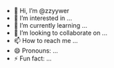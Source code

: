 - 👋 Hi, I’m @zzyywer
- 👀 I’m interested in ...
- 🌱 I’m currently learning ...
- 💞️ I’m looking to collaborate on ...
- 📫 How to reach me ...
- 😄 Pronouns: ...
- ⚡ Fun fact: ...

<!---
zzyywer/zzyywer is a ✨ special ✨ repository because its `README.md` (this file) appears on your GitHub profile.
You can click the Preview link to take a look at your changes.
--->
